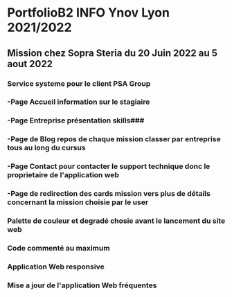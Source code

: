 # PortfolioB2 INFO Ynov Lyon 2021/2022 #

## Mission chez Sopra Steria du 20 Juin 2022 au 5 aout 2022 ##
### Service systeme pour le client PSA Group ###

### -Page Accueil information sur le stagiaire ###
### -Page Entreprise présentation skills###
### -Page de Blog repos de chaque mission classer par entreprise tous au long du cursus ###
### -Page Contact pour contacter le support technique donc le proprietaire de l'application web ###
### -Page de redirection des cards mission vers plus de détails concernant la mission choisie par le user ###

### Palette de couleur et degradé chosie avant le lancement du site web ###
### Code commenté au maximum  ###
### Application Web responsive  ###
### Mise a jour de l'application Web fréquentes ###
